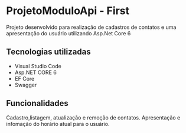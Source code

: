 # ProjetoModuloApi - First 

Projeto desenvolvido para realização de cadastros de contatos e uma apresentação do usuário utilizando Asp.Net Core 6

## Tecnologias utilizadas

- Visual Studio Code
- Asp.NET CORE 6
- EF Core
- Swagger

## Funcionalidades 

Cadastro,listagem, atualização e remoção de contatos.
Apresentação e infomação do horário atual para o usuário.
